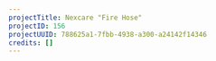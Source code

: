 ```yaml
---
projectTitle: Nexcare "Fire Hose"
projectID: 156
projectUUID: 788625a1-7fbb-4938-a300-a24142f14346
credits: []
---
```

